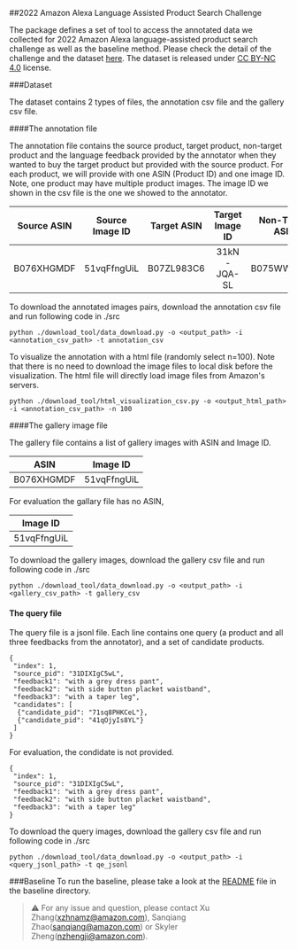 ##2022 Amazon Alexa Language Assisted Product Search Challenge

The package defines a set of tool to access the annotated data we collected for 2022 Amazon Alexa language-assisted product search challenge as well as the baseline method. Please check the detail of the challenge and the dataset [here](https://eval.ai/web/challenges/challenge-page/1845/overview). The dataset is released under [CC BY-NC 4.0](https://creativecommons.org/licenses/by-nc/4.0/) license.

###Dataset

The dataset contains 2 types of files, the annotation csv file and the gallery csv file. 

####The annotation file

The annotation file contains the source product, target product, non-target product and the language feedback provided by the annotator when they wanted to buy the target product but provided with the source product. For each product, we will provide with one ASIN (Product ID) and one image ID. Note, one product may have multiple product images. The image ID we shown in the csv file is the one we showed to the annotator. 

| Source ASIN | Source Image ID  | Target ASIN  | Target Image ID  | Non-Target ASIN  | Non-Target Image ID  | Utterance 1  | Utterance 2  | Utterance 3  |
| :---:   | :-: | :-: | :---:   | :-: | :-: | :---:   | :-: | :-: |
| B076XHGMDF | 51vqFfngUiL | B07ZL983C6 | 31kN-JQA-SL | B075WWCW2S | 415+CAE5ydL | with a candy pink color shirt | with French cuffs | with tan buttons |

To download the annotated images pairs, download the annotation csv file and run following code in ./src

```
python ./download_tool/data_download.py -o <output_path> -i <annotation_csv_path> -t annotation_csv
```

To visualize the annotation with a html file (randomly select n=100). Note that there is no need to download the image files to local disk before the visualization. The html file will directly load image files from Amazon's servers.

```
python ./download_tool/html_visualization_csv.py -o <output_html_path> -i <annotation_csv_path> -n 100
```

####The gallery image file

The gallery file contains a list of gallery images with ASIN and Image ID. 

| ASIN | Image ID | 
| :---:   | :-: | 
| B076XHGMDF | 51vqFfngUiL |

For evaluation the gallary file has no ASIN, 

| Image ID | 
| :---:   |
| 51vqFfngUiL |

To download the gallery images, download the gallery csv file and run following code in ./src

```
python ./download_tool/data_download.py -o <output_path> -i <gallery_csv_path> -t gallery_csv
```

#### The query file

The query file is a jsonl file. Each line contains one query (a product and all three feedbacks from the annotator), and a set of candidate products.

```
{
 "index": 1,
 "source_pid": "31DIXIgC5wL",
 "feedback1": "with a grey dress pant",
 "feedback2": "with side button placket waistband",
 "feedback3": "with a taper leg",
 "candidates": [
  {"candidate_pid": "71sq8PHKCeL"},
  {"candidate_pid": "41qOjyIs8YL"}
 ]
}
```

For evaluation, the condidate is not provided. 

```
{
 "index": 1,
 "source_pid": "31DIXIgC5wL",
 "feedback1": "with a grey dress pant",
 "feedback2": "with side button placket waistband",
 "feedback3": "with a taper leg"
}
```

To download the query images, download the gallery csv file and run following code in ./src

```
python ./download_tool/data_download.py -o <output_path> -i <query_jsonl_path> -t qe_jsonl
```


###Baseline
To run the baseline, please take a look at the [README](src/VAL_product_search/README) file in the baseline directory. 

> :warning: For any issue and question, please contact Xu Zhang(xzhnamz@amazon.com), Sanqiang Zhao(sanqiang@amazon.com) or Skyler Zheng(nzhengji@amazon.com). 

